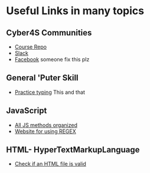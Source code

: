 # Useful Links  in many topics

## Cyber4S Communities
* [Course Repo](https://github.com/suvelocity/f4s-course)
* [Slack](https://app.slack.com/client/T017XTMBHAS/C018AR5SNLU)
* [Facebook]() someone fix this plz


## General 'Puter Skill
* [Practice typing](https://www.keybr.com/)
This and that

## JavaScript
* [All JS methods organized](https://overapi.com/javascript)
* [Website for using REGEX](https://www.rexegg.com/regex-quickstart.html)

## HTML- HyperTextMarkupLanguage
* [Check if an HTML file is valid](https://validator.w3.org/#validate_by_input)
